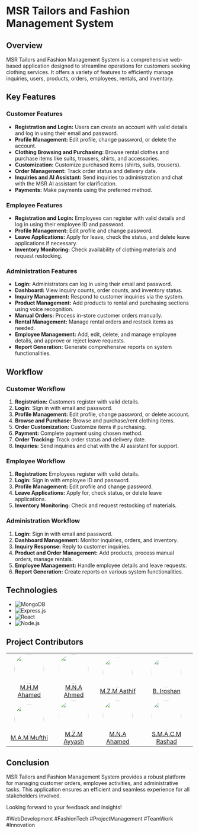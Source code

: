 # MSR Tailors and Fashion Management System

## Overview
MSR Tailors and Fashion Management System is a comprehensive web-based application designed to streamline operations for customers seeking clothing services. It offers a variety of features to efficiently manage inquiries, users, products, orders, employees, rentals, and inventory.

## Key Features

### Customer Features
- **Registration and Login:** Users can create an account with valid details and log in using their email and password.
- **Profile Management:** Edit profile, change password, or delete the account.
- **Clothing Browsing and Purchasing:** Browse rental clothes and purchase items like suits, trousers, shirts, and accessories.
- **Customization:** Customize purchased items (shirts, suits, trousers).
- **Order Management:** Track order status and delivery date.
- **Inquiries and AI Assistant:** Send inquiries to administration and chat with the MSR AI assistant for clarification.
- **Payments:** Make payments using the preferred method.

### Employee Features
- **Registration and Login:** Employees can register with valid details and log in using their employee ID and password.
- **Profile Management:** Edit profile and change password.
- **Leave Applications:** Apply for leave, check the status, and delete leave applications if necessary.
- **Inventory Monitoring:** Check availability of clothing materials and request restocking.

### Administration Features
- **Login:** Administrators can log in using their email and password.
- **Dashboard:** View inquiry counts, order counts, and inventory status.
- **Inquiry Management:** Respond to customer inquiries via the system.
- **Product Management:** Add products to rental and purchasing sections using voice recognition.
- **Manual Orders:** Process in-store customer orders manually.
- **Rental Management:** Manage rental orders and restock items as needed.
- **Employee Management:** Add, edit, delete, and manage employee details, and approve or reject leave requests.
- **Report Generation:** Generate comprehensive reports on system functionalities.

## Workflow

### Customer Workflow
1. **Registration:** Customers register with valid details.
2. **Login:** Sign in with email and password.
3. **Profile Management:** Edit profile, change password, or delete account.
4. **Browse and Purchase:** Browse and purchase/rent clothing items.
5. **Order Customization:** Customize items if purchasing.
6. **Payment:** Complete payment using chosen method.
7. **Order Tracking:** Track order status and delivery date.
8. **Inquiries:** Send inquiries and chat with the AI assistant for support.

### Employee Workflow
1. **Registration:** Employees register with valid details.
2. **Login:** Sign in with employee ID and password.
3. **Profile Management:** Edit profile and change password.
4. **Leave Applications:** Apply for, check status, or delete leave applications.
5. **Inventory Monitoring:** Check and request restocking of materials.

### Administration Workflow
1. **Login:** Sign in with email and password.
2. **Dashboard Management:** Monitor inquiries, orders, and inventory.
3. **Inquiry Response:** Reply to customer inquiries.
4. **Product and Order Management:** Add products, process manual orders, manage rentals.
5. **Employee Management:** Handle employee details and leave requests.
6. **Report Generation:** Create reports on various system functionalities.

## Technologies

- ![MongoDB](https://img.shields.io/badge/MongoDB-4EA94B?style=for-the-badge&logo=mongodb&logoColor=white)
- ![Express.js](https://img.shields.io/badge/Express%20js-000000?style=for-the-badge&logo=express&logoColor=white)
- ![React](https://img.shields.io/badge/React-20232A?style=for-the-badge&logo=react&logoColor=61DAFB)
- ![Node.js](https://img.shields.io/badge/Node%20js-339933?style=for-the-badge&logo=nodedotjs&logoColor=white)

## Project Contributors

<table>
  <tr>
    <td align="center">
      <a href="https://github.com/mushrifahamed">
        <img src="https://github.com/mushrifahamed.png?size=100" width="80" height="80" style="border-radius: 50%;" /><br />
        M.H.M Ahamed
      </a>
    </td>
    <td align="center">
      <a href="https://github.com/ashifahmed-924">
        <img src="https://github.com/ashifahmed-924.png?size=100" width="80" height="80" style="border-radius: 50%;" /><br />
        M.N.A Ahmed
      </a>
    </td>
    <td align="center">
      <a href="https://github.com/CrypticDroid">
        <img src="https://github.com/CrypticDroid.png?size=100" width="80" height="80" style="border-radius: 50%;" /><br />
        M.Z.M Aathif
      </a>
    </td>
    <td align="center">
      <a href="https://github.com/ProfAbeMalkovitch">
        <img src="https://github.com/ProfAbeMalkovitch.png?size=100" width="80" height="80" style="border-radius: 50%;" /><br />
        B. Iroshan
      </a>
    </td>
  </tr>
  <tr>
    <td align="center">
      <a href="https://github.com/Mufthi-Alawdeen">
        <img src="https://github.com/Mufthi-Alawdeen.png?size=100" width="80" height="80" style="border-radius: 50%;" /><br />
        M.A.M Mufthi
      </a>
    </td>
    <td align="center">
      <a href="https://github.com/ayyashzamny">
        <img src="https://github.com/ayyashzamny.png?size=100" width="80" height="80" style="border-radius: 50%;" /><br />
        M.Z.M Ayyash
      </a>
    </td>
    <td align="center">
      <a href="https://github.com/Arshadofficial">
        <img src="https://github.com/Arshadofficial.png?size=100" width="80" height="80" style="border-radius: 50%;" /><br />
        M.N.A Ahamed
      </a>
    </td>
    <td align="center">
      <a href="https://github.com/R21Rash">
        <img src="https://github.com/R21Rash.png?size=100" width="80" height="80" style="border-radius: 50%;" /><br />
        S.M.A.C.M Rashad
      </a>
    </td>
  </tr>
</table>


## Conclusion
MSR Tailors and Fashion Management System provides a robust platform for managing customer orders, employee activities, and administrative tasks. This application ensures an efficient and seamless experience for all stakeholders involved.



Looking forward to your feedback and insights!

#WebDevelopment #FashionTech #ProjectManagement #TeamWork #Innovation
